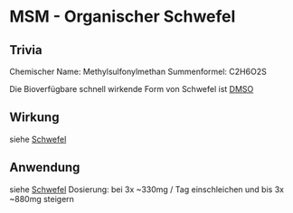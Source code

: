# MSM - Organischer Schwefel 
## Trivia
Chemischer Name: Methylsulfonylmethan
Summenformel: C2H6O2S

Die Bioverfügbare schnell wirkende Form von Schwefel ist [DMSO](DMSO.md)

## Wirkung
siehe [Schwefel](../Datenbank_Elemente_Des_Periodensystems/Schwefel.md)
## Anwendung
siehe [Schwefel](../Datenbank_Elemente_Des_Periodensystems/Schwefel.md)
Dosierung: bei 3x ~330mg / Tag einschleichen und bis 3x ~880mg steigern